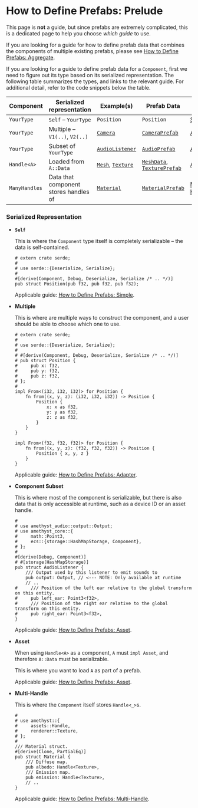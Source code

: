 # How to Define Prefabs: Prelude

This page is **not** a guide, but since prefabs are extremely complicated, this is a dedicated page to help you choose *which guide* to use.

If you are looking for a guide for how to define prefab data that combines the components of multiple existing prefabs, please see [How to Define Prefabs: Aggregate][aggregate].

If you are looking for a guide to define prefab data for a `Component`, first we need to figure out its type based on its serialized representation. The following table summarizes the types, and links to the relevant guide. For additional detail, refer to the code snippets below the table.

| Component     | Serialized representation             | Example(s)            | Prefab Data                     | Guide          |
| ------------- | ------------------------------------- | --------------------- | ------------------------------- | -------------- |
| `YourType`    | `Self` – `YourType`                   | `Position`            | `Position`                      | [Simple]       |
| `YourType`    | Multiple – `V1(..)`, `V2(..)`         | [`Camera`]            | [`CameraPrefab`]                | [Adapter]      |
| `YourType`    | Subset of `YourType`                  | [`AudioListener`]     | [`AudioPrefab`]                 | [Asset]        |
| `Handle<A>`   | Loaded from `A::Data`                 | [`Mesh`], [`Texture`] | [`MeshData`], [`TexturePrefab`] | [Asset]        |
| `ManyHandles` | Data that component stores handles of | [`Material`]          | [`MaterialPrefab`]              | [Multi-Handle] |

### Serialized Representation

- **`Self`**

  This is where the `Component` type itself is completely serializable – the data is self-contained.

  ```rust, edition2018,no_run,noplaypen
  # extern crate serde;
  #
  # use serde::{Deserialize, Serialize};
  #
  #[derive(Component, Debug, Deserialize, Serialize /* .. */)]
  pub struct Position(pub f32, pub f32, pub f32);
  ```

  Applicable guide: [How to Define Prefabs: Simple][simple].

- **Multiple**

  This is where are multiple ways to construct the component, and a user should be able to choose which one to use.

  ```rust, edition2018,no_run,noplaypen
  # extern crate serde;
  #
  # use serde::{Deserialize, Serialize};
  #
  # #[derive(Component, Debug, Deserialize, Serialize /* .. */)]
  # pub struct Position {
  #     pub x: f32,
  #     pub y: f32,
  #     pub z: f32,
  # };
  #
  impl From<(i32, i32, i32)> for Position {
      fn from((x, y, z): (i32, i32, i32)) -> Position {
          Position {
              x: x as f32,
              y: y as f32,
              z: z as f32,
          }
      }
  }

  impl From<(f32, f32, f32)> for Position {
      fn from((x, y, z): (f32, f32, f32)) -> Position {
          Position { x, y, z }
      }
  }
  ```

  Applicable guide: [How to Define Prefabs: Adapter][adapter].

- **Component Subset**

  This is where most of the component is serializable, but there is also data that is only accessible at runtime, such as a device ID or an asset handle.

  ```rust, edition2018,no_run,noplaypen
  #
  # use amethyst_audio::output::Output;
  # use amethyst_core::{
  #     math::Point3,
  #     ecs::{storage::HashMapStorage, Component},
  # };
  #
  #[derive(Debug, Component)]
  # #[storage(HashMapStorage)]
  pub struct AudioListener {
      /// Output used by this listener to emit sounds to
      pub output: Output, // <--- NOTE: Only available at runtime
      // ..
  #     /// Position of the left ear relative to the global transform on this entity.
  #     pub left_ear: Point3<f32>,
  #     /// Position of the right ear relative to the global transform on this entity.
  #     pub right_ear: Point3<f32>,
  }
  ```

  Applicable guide: [How to Define Prefabs: Asset][asset].

- **Asset**

  When using `Handle<A>` as a component, `A` must `impl Asset`, and therefore `A::Data` must be serializable.

  This is where you want to load `A` as part of a prefab.

  Applicable guide: [How to Define Prefabs: Asset][asset].

- **Multi-Handle**

  This is where the `Component` itself stores `Handle<_>`s.

  ```rust, edition2018,no_run,noplaypen
  #
  # use amethyst::{
  #     assets::Handle,
  #     renderer::Texture,
  # };
  #
  /// Material struct.
  #[derive(Clone, PartialEq)]
  pub struct Material {
      /// Diffuse map.
      pub albedo: Handle<Texture>,
      /// Emission map.
      pub emission: Handle<Texture>,
      // ..
  }
  ```

  Applicable guide: [How to Define Prefabs: Multi-Handle][multi-handle].

[adapter]: how_to_define_prefabs_adapter.html
[aggregate]: how_to_define_prefabs_aggregate.html
[asset]: how_to_define_prefabs_asset.html
[multi-handle]: how_to_define_prefabs_multi_handle.html
[simple]: how_to_define_prefabs_simple.html
[`audiolistener`]: https://docs.amethyst.rs/master/amethyst_audio/struct.AudioListener.html
[`audioprefab`]: https://docs.amethyst.rs/master/amethyst_audio/struct.AudioPrefab.html
[`cameraprefab`]: https://docs.amethyst.rs/master/amethyst_rendy/camera/enum.CameraPrefab.html
[`camera`]: https://docs.amethyst.rs/master/amethyst_rendy/struct.Camera.html
[`materialprefab`]: https://docs.amethyst.rs/master/amethyst_rendy/formats/mtl/struct.MaterialPrefab.html
[`material`]: https://docs.amethyst.rs/master/amethyst_rendy/struct.Material.html
[`meshdata`]: https://docs.amethyst.rs/master/amethyst_rendy/types/struct.MeshData.html
[`mesh`]: https://docs.amethyst.rs/master/amethyst_rendy/rendy/mesh/struct.Mesh.html
[`textureprefab`]: https://docs.amethyst.rs/master/amethyst_rendy/formats/texture/enum.TexturePrefab.html
[`texture`]: https://docs.amethyst.rs/master/amethyst_rendy/rendy/texture/struct.Texture.html
